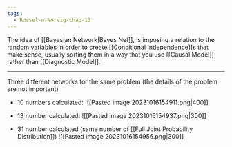 ```yaml
---
tags:
  - Russel-n-Norvig-chap-13
---
```

The idea of [[Bayesian Network|Bayes Net]], is imposing a relation to the random variables in order to create [[Conditional Independence]]s that make sense, usually sorting them in a way that you use [[Causal Model]] rather than [[Diagnostic Model]].

---
Three different networks for the same problem (the details of the problem are not important)

- 10 numbers calculated:
![[Pasted image 20231016154911.png|400]]

- 13 number calculated:
![[Pasted image 20231016154937.png|300]]

- 31 number calculated (same number of [[Full Joint Probability Distribution]])
![[Pasted image 20231016154956.png|300]]
